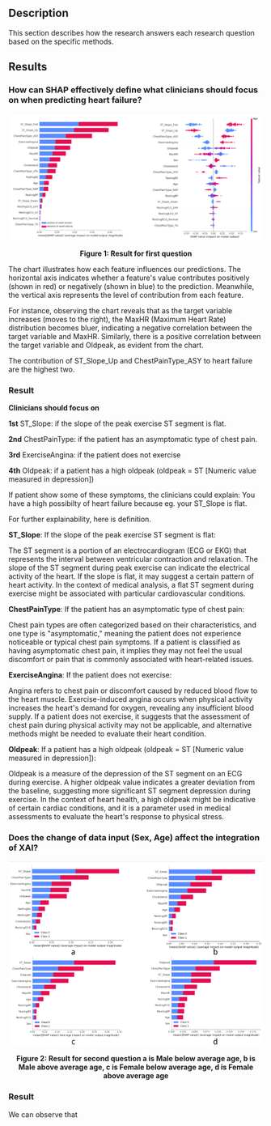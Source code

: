 ## Description
This section describes how the research answers each research question based on the specific methods.

## Results

### How can SHAP effectively define what clinicians should focus on when predicting heart failure?

<img src="Result1.png" alt="Result">

<div align="center">

**Figure 1: Result for first question**

</div>

The chart illustrates how each feature influences our predictions. The horizontal axis indicates whether a feature's value contributes positively (shown in red) or negatively (shown in blue) to the prediction. Meanwhile, the vertical axis represents the level of contribution from each feature.

For instance, observing the chart reveals that as the target variable increases (moves to the right), the MaxHR (Maximum Heart Rate) distribution becomes bluer, indicating a negative correlation between the target variable and MaxHR. Similarly, there is a positive correlation between the target variable and Oldpeak, as evident from the chart.

The contribution of ST_Slope_Up and ChestPainType_ASY to heart failure are the highest two.

### Result

**Clinicians should focus on**

**1st** ST_Slope: if the slope of the peak exercise ST segment is flat.

**2nd** ChestPainType: if the patient has an asymptomatic type of chest pain.

**3rd** ExerciseAngina: if the patient does not exercise

**4th** Oldpeak: if a patient has a high oldpeak (oldpeak = ST [Numeric value measured in depression])

If patient show some of these symptoms, the clinicians could explain: You have a high possibilty of heart failure because eg. your ST_Slope is flat.

For further explainability, here is definition.

**ST_Slope**: If the slope of the peak exercise ST segment is flat:

The ST segment is a portion of an electrocardiogram (ECG or EKG) that represents the interval between ventricular contraction and relaxation.
The slope of the ST segment during peak exercise can indicate the electrical activity of the heart.
If the slope is flat, it may suggest a certain pattern of heart activity. In the context of medical analysis, a flat ST segment during exercise might be associated with particular cardiovascular conditions.

**ChestPainType**: If the patient has an asymptomatic type of chest pain:

Chest pain types are often categorized based on their characteristics, and one type is "asymptomatic," meaning the patient does not experience noticeable or typical chest pain symptoms.
If a patient is classified as having asymptomatic chest pain, it implies they may not feel the usual discomfort or pain that is commonly associated with heart-related issues.

**ExerciseAngina**: If the patient does not exercise:

Angina refers to chest pain or discomfort caused by reduced blood flow to the heart muscle.
Exercise-induced angina occurs when physical activity increases the heart's demand for oxygen, revealing any insufficient blood supply.
If a patient does not exercise, it suggests that the assessment of chest pain during physical activity may not be applicable, and alternative methods might be needed to evaluate their heart condition.

**Oldpeak**: If a patient has a high oldpeak (oldpeak = ST [Numeric value measured in depression]):

Oldpeak is a measure of the depression of the ST segment on an ECG during exercise.
A higher oldpeak value indicates a greater deviation from the baseline, suggesting more significant ST segment depression during exercise.
In the context of heart health, a high oldpeak might be indicative of certain cardiac conditions, and it is a parameter used in medical assessments to evaluate the heart's response to physical stress.

### Does the change of data input (Sex, Age) affect the integration of XAI?

<img src="Result2.png" alt="Result">

<div align="center">

**Figure 2: Result for second question a is Male below average age, b is Male above average age, c is Female below average age, d is Female above average age**

</div>

### Result

We can observe that
